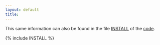 ```yaml
---
layout: default
title: 
---
```



This same information can also be found in the file
[INSTALL](http://github.com/gfrd/gfrd/tree/develop/INSTALL)
of the [code](http://github.com/gfrd/gfrd/tree/develop).

{% include INSTALL %}
